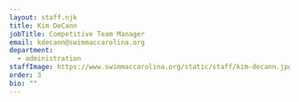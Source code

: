 ```yaml
---
layout: staff.njk
title: Kim DeCann
jobTitle: Competitive Team Manager
email: kdecann@swimmaccarolina.org
department:
  - administration
staffImage: https://www.swimmaccarolina.org/static/staff/kim-decann.jpg
order: 3
bio: ""
---
```

